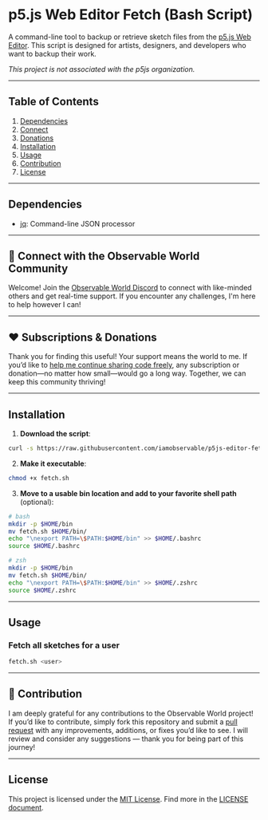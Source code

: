 # p5.js Web Editor Fetch (Bash Script)

A command-line tool to backup or retrieve sketch files from the [p5.js Web Editor](https://editor.p5js.org/). This script is designed for artists, designers, and developers who want to backup their work.

*This project is not associated with the p5js organization.*

---

## Table of Contents

1. [Dependencies](#dependencies)
2. [Connect](#-connect-with-the-observable-world-community)
3. [Donations](#service-examples)
4. [Installation](#installation)
5. [Usage](#usage)
6. [Contribution](#contribution)
7. [License](#license)

---

## Dependencies

- [jq](https://jqlang.org/): Command-line JSON processor

---

## 📢 Connect with the Observable World Community

Welcome! Join the [Observable World Discord](https://discord.gg/fX37FXvE) to connect with like-minded 
others and get real-time support. If you encounter any challenges, I'm here to help however I can!

---

## ❤️ Subscriptions & Donations

Thank you for finding this useful! Your support means the world to me. If you’d like to [help me 
continue sharing code freely](https://github.com/sponsors/iamobservable), any subscription or donation—no matter 
how small—would go a long way. Together, we can keep this community thriving!

---

## Installation

1. **Download the script**:

```bash
curl -s https://raw.githubusercontent.com/iamobservable/p5js-editor-fetch/main/fetch.sh > fetch.sh
```

2. **Make it executable**:

```bash
chmod +x fetch.sh
```

3. **Move to a usable bin location and add to your favorite shell path** (optional):

```bash
# bash
mkdir -p $HOME/bin
mv fetch.sh $HOME/bin/
echo "\nexport PATH=\$PATH:$HOME/bin" >> $HOME/.bashrc
source $HOME/.bashrc
```

```zsh
# zsh
mkdir -p $HOME/bin
mv fetch.sh $HOME/bin/
echo "\nexport PATH=\$PATH:$HOME/bin" >> $HOME/.zshrc
source $HOME/.zshrc
```

---

## Usage

### Fetch all sketches for a user

```bash
fetch.sh <user>
```

---

## 💪 Contribution

I am deeply grateful for any contributions to the Observable World project! If you’d like to contribute, 
simply fork this repository and submit a [pull request](https://github.com/iamobservable/p5js-editor-fetch/pulls) with any improvements, additions, or fixes you’d 
like to see. I will review and consider any suggestions — thank you for being part of this journey!

---

## License

This project is licensed under the [MIT License](https://en.wikipedia.org/wiki/MIT_License). Find more in the [LICENSE document](https://raw.githubusercontent.com/iamobservable/p5js-editor-fetch/refs/heads/main/LICENSE).


